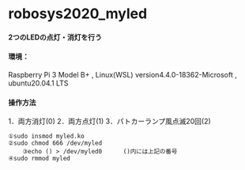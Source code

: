 # robosys2020_myled
####  2つのLEDの点灯・消灯を行う

#### 環境：
Raspberry Pi 3 Model B+  , Linux(WSL) version4.4.0-18362-Microsoft , ubuntu20.04.1 LTS


#### 操作方法
1．両方消灯(0)
2．両方点灯(1)
3．パトカーランプ風点滅20回(2)


	①sudo insmod myled.ko
	②sudo chmod 666 /dev/myled 
        ③echo () > /dev/myled0      ()内には上記の番号 
	④sudo rmmod myled
